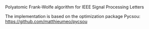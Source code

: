 Polyatomic Frank-Wolfe algorithm for IEEE Signal Processing Letters

The implementation is based on the optimization package Pycsou: https://github.com/matthieumeo/pycsou

